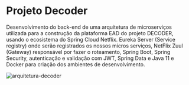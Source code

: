 # Projeto Decoder

Desenvolvimento do back-end de uma arquitetura de microserviços utilizada para a construção da plataforma EAD do projeto DECODER, usando o ecosistema do Spring Cloud Netflix. Eureka Server (Service registry) onde serão registrados os nossos micros serviços, 
NetFlix Zuul (Gateway) responsável por fazer o roteamento, Spring Boot, Spring Security, autenticação e validação com JWT, Spring Data e Java 11 e Docker para criação dos ambientes de desenvolvimento.

![arquitetura-decoder](https://user-images.githubusercontent.com/28830278/164912812-6d80a210-ecb6-4475-ad28-3b63ef227eb5.png)
